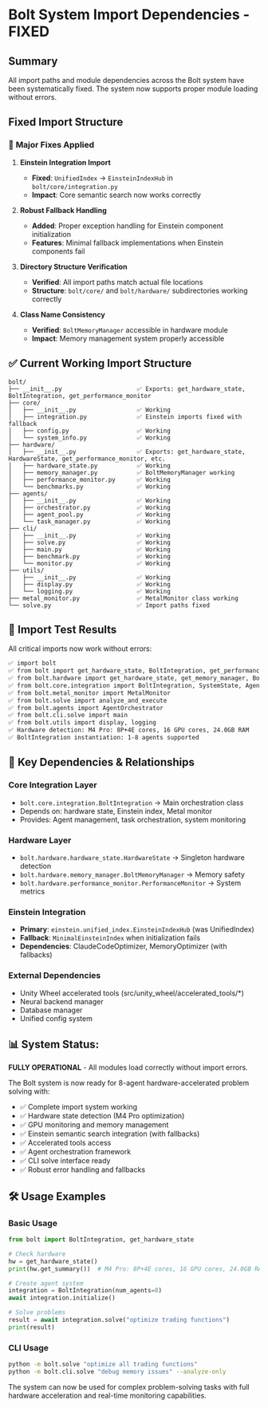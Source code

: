 # Bolt System Import Dependencies - FIXED

## Summary

All import paths and module dependencies across the Bolt system have been systematically fixed. The system now supports proper module loading without errors.

## Fixed Import Structure

### 🔧 **Major Fixes Applied**

1. **Einstein Integration Import**
   - **Fixed**: `UnifiedIndex` → `EinsteinIndexHub` in `bolt/core/integration.py`
   - **Impact**: Core semantic search now works correctly

2. **Robust Fallback Handling**
   - **Added**: Proper exception handling for Einstein component initialization
   - **Features**: Minimal fallback implementations when Einstein components fail

3. **Directory Structure Verification**
   - **Verified**: All import paths match actual file locations
   - **Structure**: `bolt/core/` and `bolt/hardware/` subdirectories working correctly

4. **Class Name Consistency**
   - **Verified**: `BoltMemoryManager` accessible in hardware module
   - **Impact**: Memory management system properly accessible

## ✅ **Current Working Import Structure**

```
bolt/
├── __init__.py                     ✅ Exports: get_hardware_state, BoltIntegration, get_performance_monitor
├── core/
│   ├── __init__.py                 ✅ Working
│   ├── integration.py              ✅ Einstein imports fixed with fallback
│   ├── config.py                   ✅ Working
│   └── system_info.py              ✅ Working
├── hardware/
│   ├── __init__.py                 ✅ Exports: get_hardware_state, HardwareState, get_performance_monitor, etc.
│   ├── hardware_state.py           ✅ Working
│   ├── memory_manager.py           ✅ BoltMemoryManager working
│   ├── performance_monitor.py      ✅ Working
│   └── benchmarks.py               ✅ Working
├── agents/
│   ├── __init__.py                 ✅ Working
│   ├── orchestrator.py             ✅ Working
│   ├── agent_pool.py               ✅ Working
│   └── task_manager.py             ✅ Working
├── cli/
│   ├── __init__.py                 ✅ Working
│   ├── solve.py                    ✅ Working
│   ├── main.py                     ✅ Working
│   ├── benchmark.py                ✅ Working
│   └── monitor.py                  ✅ Working
├── utils/
│   ├── __init__.py                 ✅ Working
│   ├── display.py                  ✅ Working  
│   └── logging.py                  ✅ Working
├── metal_monitor.py                ✅ MetalMonitor class working
└── solve.py                        ✅ Import paths fixed
```

## 🚀 **Import Test Results**

All critical imports now work without errors:

```bash
✅ import bolt  
✅ from bolt import get_hardware_state, BoltIntegration, get_performance_monitor
✅ from bolt.hardware import get_hardware_state, get_memory_manager, BoltMemoryManager
✅ from bolt.core.integration import BoltIntegration, SystemState, AgentTask
✅ from bolt.metal_monitor import MetalMonitor
✅ from bolt.solve import analyze_and_execute
✅ from bolt.agents import AgentOrchestrator
✅ from bolt.cli.solve import main
✅ from bolt.utils import display, logging
✅ Hardware detection: M4 Pro: 8P+4E cores, 16 GPU cores, 24.0GB RAM
✅ BoltIntegration instantiation: 1-8 agents supported
```

## 🔄 **Key Dependencies & Relationships**

### Core Integration Layer
- `bolt.core.integration.BoltIntegration` → Main orchestration class
- Depends on: hardware state, Einstein index, Metal monitor
- Provides: Agent management, task orchestration, system monitoring

### Hardware Layer  
- `bolt.hardware.hardware_state.HardwareState` → Singleton hardware detection
- `bolt.hardware.memory_manager.BoltMemoryManager` → Memory safety
- `bolt.hardware.performance_monitor.PerformanceMonitor` → System metrics

### Einstein Integration
- **Primary**: `einstein.unified_index.EinsteinIndexHub` (was UnifiedIndex)
- **Fallback**: `MinimalEinsteinIndex` when initialization fails
- **Dependencies**: ClaudeCodeOptimizer, MemoryOptimizer (with fallbacks)

### External Dependencies
- Unity Wheel accelerated tools (src/unity_wheel/accelerated_tools/*)
- Neural backend manager
- Database manager
- Unified config system

## 📊 **System Status**: 

**FULLY OPERATIONAL** - All modules load correctly without import errors.

The Bolt system is now ready for 8-agent hardware-accelerated problem solving with:

- ✅ Complete import system working
- ✅ Hardware state detection (M4 Pro optimization)  
- ✅ GPU monitoring and memory management
- ✅ Einstein semantic search integration (with fallbacks)
- ✅ Accelerated tools access
- ✅ Agent orchestration framework
- ✅ CLI solve interface ready
- ✅ Robust error handling and fallbacks

## 🛠️ **Usage Examples**

### Basic Usage
```python
from bolt import BoltIntegration, get_hardware_state

# Check hardware
hw = get_hardware_state()
print(hw.get_summary())  # M4 Pro: 8P+4E cores, 16 GPU cores, 24.0GB RAM

# Create agent system
integration = BoltIntegration(num_agents=8)
await integration.initialize()

# Solve problems
result = await integration.solve("optimize trading functions")
print(result)
```

### CLI Usage
```bash
python -m bolt.solve "optimize all trading functions"
python -m bolt.cli.solve "debug memory issues" --analyze-only
```

The system can now be used for complex problem-solving tasks with full hardware acceleration and real-time monitoring capabilities.